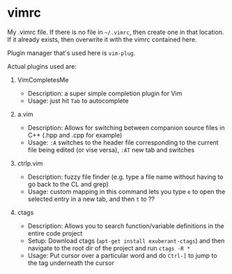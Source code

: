 # vimrc
My .vimrc file. If there is no file in `~/.vimrc`, then create one in that location. If it already exists, then overwrite it with the vimrc contained here.

Plugin manager that's used here is `vim-plug`. 


Actual plugins used are:

1. VimCompletesMe
   - Description: a super simple completion plugin for Vim
   - Usage: just hit `Tab` to autocomplete
   
2. a.vim
   - Description: Allows for switching between companion source files in C++ (.hpp and .cpp for example)
   - Usage:  `:A` switches to the header file corresponding to the current file being edited (or vise versa), `:AT` new tab and switches
   
3. ctrlp.vim 
   - Description: fuzzy file finder (e.g. type a file name without having to go back to the CL and grep)
   - Usage:  custom mapping in this command lets you type `e` to open the selected entry in a new tab, and then `t` to ??
   
4. ctags
   - Description: Allows you to search function/variable definitions in the entire code project
   - Setup: Download ctags (`apt-get install exuberant-ctags`) and then navigate to the root dir of the project and run `ctags -R *`
   - Usage: Put cursor over a particular word and do `Ctrl-]` to jump to the tag underneath the cursor
